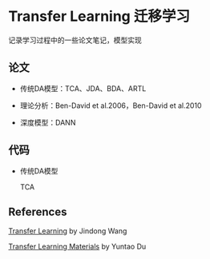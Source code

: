 # Transfer Learning 迁移学习

记录学习过程中的一些论文笔记，模型实现

## 论文

+ 传统DA模型：TCA、JDA、BDA、ARTL

+ 理论分析：Ben-David et al.2006，Ben-David et al.2010

+ 深度模型：DANN
## 代码

+ 传统DA模型

  TCA

## References

[Transfer Learning](https://github.com/jindongwang/transferlearning) by Jindong Wang

[Transfer Learning Materials](https://github.com/dududuAA/Transfer-learning-materials) by Yuntao Du

